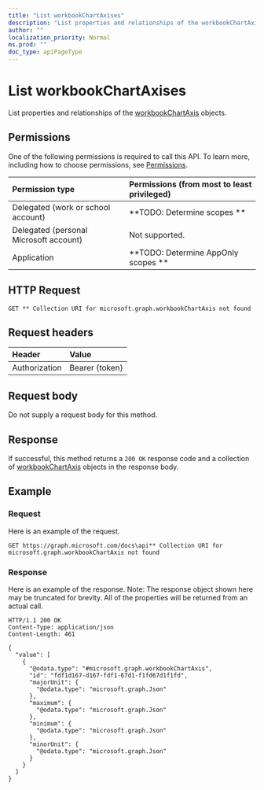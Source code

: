 ```yaml
---
title: "List workbookChartAxises"
description: "List properties and relationships of the workbookChartAxis objects."
author: ""
localization_priority: Normal
ms.prod: ""
doc_type: apiPageType
---
```


# List workbookChartAxises

List properties and relationships of the [workbookChartAxis](../resources/workbookchartaxis.md) objects.

## Permissions
One of the following permissions is required to call this API. To learn more, including how to choose permissions, see [Permissions](/concepts/permissions-reference.md).

|Permission type|Permissions (from most to least privileged)|
|:---|:---|
|Delegated (work or school account)|**TODO: Determine scopes **|
|Delegated (personal Microsoft account)|Not supported.|
|Application|**TODO: Determine AppOnly scopes **|

## HTTP Request
<!-- {
  "blockType": "ignored"
}
-->
``` http
GET ** Collection URI for microsoft.graph.workbookChartAxis not found
```

## Request headers
|Header|Value|
|:---|:---|
|Authorization|Bearer {token}|

## Request body
Do not supply a request body for this method.

## Response
If successful, this method returns a `200 OK` response code and a collection of [workbookChartAxis](../resources/workbookchartaxis.md) objects in the response body.

## Example

### Request
Here is an example of the request.
<!-- {
  "blockType": "request",
  "name": "get_workbookchartaxis"
}
-->
``` http
GET https://graph.microsoft.com/docs\api** Collection URI for microsoft.graph.workbookChartAxis not found
```

### Response
Here is an example of the response. Note: The response object shown here may be truncated for brevity. All of the properties will be returned from an actual call.
<!-- {
  "blockType": "response",
  "truncated": true,
  "@odata.type": "collection(microsoft.graph.workbookchartaxis)"
}
-->
``` http
HTTP/1.1 200 OK
Content-Type: application/json
Content-Length: 461

{
  "value": [
    {
      "@odata.type": "#microsoft.graph.workbookChartAxis",
      "id": "fdf1d167-d167-fdf1-67d1-f1fd67d1f1fd",
      "majorUnit": {
        "@odata.type": "microsoft.graph.Json"
      },
      "maximum": {
        "@odata.type": "microsoft.graph.Json"
      },
      "minimum": {
        "@odata.type": "microsoft.graph.Json"
      },
      "minorUnit": {
        "@odata.type": "microsoft.graph.Json"
      }
    }
  ]
}
```

